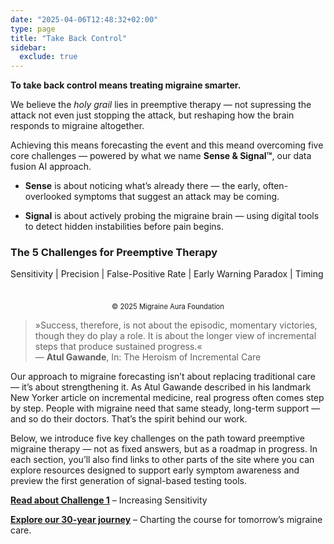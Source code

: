 ```yaml
---
date: "2025-04-06T12:48:32+02:00"
type: page
title: "Take Back Control"
sidebar:
  exclude: true
---
```


**To take back control means treating migraine smarter.**

We believe the _holy grail_ lies in preemptive therapy — not supressing the attack not even just stopping the attack, but reshaping how the brain responds to migraine altogether.

Achieving this means forecasting the event and this meand overcoming five core challenges — powered by what we name **Sense & Signal™**, our data fusion AI approach.

- **Sense** is about noticing what’s already there — the early, often-overlooked symptoms that suggest an attack may be coming.

- **Signal** is about actively probing the migraine brain — using digital tools to detect hidden instabilities before pain begins.

### The 5 Challenges for Preemptive Therapy

Sensitivity | Precision | False-Positive Rate | Early Warning Paradox | Timing  
<div style="text-align: center;">
  <figure style="display: inline-block; margin: 0 auto;">
    <img
      src="/images/core-challenges.png"
      class="img"
      style="width:max; height:auto;"
      alt="" />
    <figcaption style="font-size: 0.8em; margin-top: 0.5em;">      
        © 2025 Migraine Aura Foundation
    </figcaption>
  </figure>
</div>


> »Success, therefore, is not about the episodic, momentary victories, though they do play a role. It is about the longer view of incremental steps that produce sustained progress.«   
— **Atul Gawande**, In: The Heroism of Incremental Care

Our approach to migraine forecasting isn’t about replacing traditional care — it’s about strengthening it.
As Atul Gawande described in his landmark New Yorker article on incremental medicine, real progress often comes step by step. People with migraine need that same steady, long-term support — and so do their doctors. That’s the spirit behind our work.

Below, we introduce five key challenges on the path toward preemptive migraine therapy — not as fixed answers, but as a roadmap in progress.
In each section, you’ll also find links to other parts of the site where you can explore resources designed to support early symptom awareness and preview the first generation of signal-based testing tools.

[**Read about Challenge 1**](core-challenge-1)  – Increasing Sensitivity

[**Explore our 30-year journey**](charting-the-course) – Charting the course for tomorrow’s migraine care.

<!-- Sense & Signal™ is our foundation for treating migraine earlier, smarter, and more precisely — starting before pain begins.-->

<!--
## The 5 Challenges for Preemptive Therapy

### 1. Increase Sensitivity
How often is the sign present before a migraine attack?
Some warning signs are subtle, irregular, or dismissed as everyday fluctuations. To increase sensitivity, we combine symptom tracking with dynamic testing — probing the brain’s shifting state to detect early changes even before subjective awareness. It’s about catching the quiet signals before they vanish.

### 2. Increase Precision
How often does a migraine attack follow the sign?
Not every signal means trouble. That’s why we go beyond surface patterns. Like a diagnostic in chemical biology, our tools aim to identify specific physiological signatures — using perception and behavior as readouts of brain instability. Precision means fewer false hopes, more timely actions.

### 3. Reduce the False-Positive Rate
How often do we get a false alarm?
A signal you can’t trust is worse than none at all. By probing the migraine brain with structured tasks — rather than relying on vague gut feelings — we work to lower false alarms. Smart prompts and network-based models help us distinguish real warnings from background noise.

### 4. Dissolve the Early Warning Paradox
What if a good intervention hides its own success?
Here’s the paradox: if a warning helps prevent an attack, it may look like it was wrong. We’re developing methods to account for this — treating the warning as a causal probe, not just a forecast. Like in chemical screens, success sometimes hides its own trail — we make it visible again.

### 5. Hit the Timing Sweet Spot
When is it early enough — and not too late?
Timing is everything. Our focus is the narrow 72–24 hour window before headache begins — when the brain is shifting, but you may not yet feel anything. Through short digital tests and pattern recognition, we aim to detect this physiological “sweet spot” — and act before migraine takes hold.

-->
